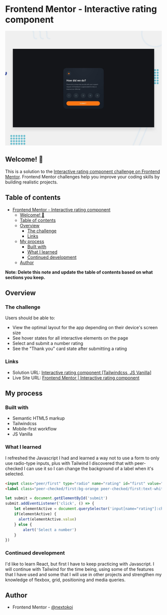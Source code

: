 # Frontend Mentor - Interactive rating component

![Design preview for the Interactive rating component coding challenge](./assets/images/desktop-preview.jpg)

## Welcome! 👋

This is a solution to the [Interactive rating component challenge on Frontend Mentor](https://www.frontendmentor.io/challenges/interactive-rating-component-koxpeBUmI). Frontend Mentor challenges help you improve your coding skills by building realistic projects. 

## Table of contents

- [Frontend Mentor - Interactive rating component](#frontend-mentor---interactive-rating-component)
  - [Welcome! 👋](#welcome-)
  - [Table of contents](#table-of-contents)
  - [Overview](#overview)
    - [The challenge](#the-challenge)
    - [Links](#links)
  - [My process](#my-process)
    - [Built with](#built-with)
    - [What I learned](#what-i-learned)
    - [Continued development](#continued-development)
  - [Author](#author)

**Note: Delete this note and update the table of contents based on what sections you keep.**

## Overview

### The challenge

Users should be able to:

- View the optimal layout for the app depending on their device's screen size
- See hover states for all interactive elements on the page
- Select and submit a number rating
- See the "Thank you" card state after submitting a rating

### Links

- Solution URL: [Interactive rating component [Tailwindcss, JS Vanilla]](https://www.frontendmentor.io/solutions/interactive-rating-component-tailwindcss-js-vanilla-NVeqldOTGy)
- Live Site URL: [Frontend Mentor | Interactive rating component](https://interactive-rating-component-jet-nu.vercel.app/)

## My process

### Built with

- Semantic HTML5 markup
- Tailwindcss
- Mobile-first workflow
- JS Vanilla

### What I learned

I refreshed the Javascript I had and learned a way not to use a form to only use radio-type inputs, plus with Tailwind I discovered that with peer-checked I can use it so I can change the background of a label when it's selected.

```html
<input class="peer/first" type="radio" name="rating" id="first" value="1">
<label class="peer-checked/first:bg-orange peer-checked/first:text-white" for="first">1</label>
```

```js
let submit = document.getElementById('submit')
submit.addEventListener('click', () => {
    let elementActive = document.querySelector('input[name="rating"]:checked')
    if(elementActive) {
      alert(elementActive.value)
    } else {
        alert('Select a number')
    }
})
```

### Continued development

I'd like to learn React, but first I have to keep practicing with Javascript. I will continue with Tailwind for the time being, using some of the features that I have used and some that I will use in other projects and strengthen my knowledge of flexbox, grid, positioning and media queries.

## Author

- Frontend Mentor - [@nextokoi](https://www.frontendmentor.io/profile/nextokoi)
